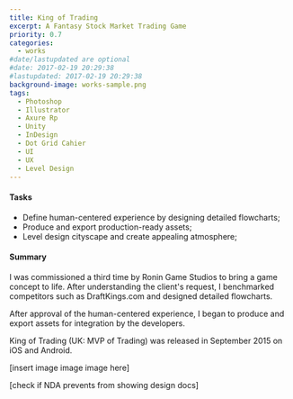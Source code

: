 ```yaml
---
title: King of Trading
excerpt: A Fantasy Stock Market Trading Game
priority: 0.7
categories:
  - works
#date/lastupdated are optional
#date: 2017-02-19 20:29:38
#lastupdated: 2017-02-19 20:29:38
background-image: works-sample.png
tags:
  - Photoshop
  - Illustrator
  - Axure Rp
  - Unity
  - InDesign
  - Dot Grid Cahier
  - UI
  - UX
  - Level Design
---
```


#### Tasks

- Define human-centered experience by designing detailed flowcharts;
- Produce and export production-ready assets;
- Level design cityscape and create appealing atmosphere;

#### Summary

I was commissioned a third time by Ronin Game Studios to bring a game concept to life. After understanding the client's request, I benchmarked competitors such as DraftKings.com and designed detailed flowcharts.

After approval of the human-centered experience, I began to produce and export assets for integration by the developers.

King of Trading (UK: MVP of Trading) was released in September 2015 on iOS and Android.

[insert image image image here]

[check if NDA prevents from showing design docs]
